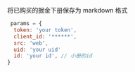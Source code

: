将已购买的掘金下册保存为 markdown 格式

```javascript
 params = {
  token: 'your token',
  client_id: '******',
  src: 'web',
  uid: 'your uid'
  id: 'your id', // 小册的id
}
```
